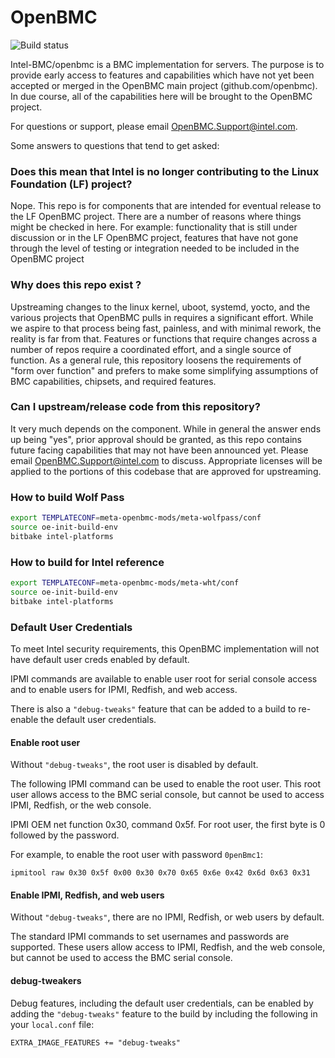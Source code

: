 # OpenBMC

![Build status](https://dev.azure.com/openbmc/OpenBMC/_apis/build/status/Intel-BMC.openbmc?branchName=intel "Build status")

Intel-BMC/openbmc is a BMC implementation for servers. The purpose is to provide
early access to features and capabilities which have not yet been accepted or
merged in the OpenBMC main project (github.com/openbmc). In due course, all of
the capabilities here will be brought to the OpenBMC project.

For questions or support, please email OpenBMC.Support@intel.com.

Some answers to questions that tend to get asked: 

### Does this mean that Intel is no longer contributing to the Linux Foundation (LF) project?

Nope. This repo is for components that are intended for eventual release to
the LF OpenBMC project. There are a number of reasons where things
might be checked in here.  For example: functionality that is still under
discussion or in the LF OpenBMC project, features that have not gone through
the level of testing or integration needed to be included in the OpenBMC
project

### Why does this repo exist ?

Upstreaming changes to the linux kernel, uboot, systemd, yocto, and the various
projects that OpenBMC pulls in requires a significant effort.  While we aspire
to that process being fast, painless, and with minimal rework, the reality is
far from that. Features or functions that require changes across a number
of repos require a coordinated effort, and a single source of function. As a
general rule, this repository loosens the requirements of "form over function"
and prefers to make some simplifying assumptions of BMC capabilities, chipsets,
and required features.

### Can I upstream/release code from this repository?

It very much depends on the component. While in general the answer ends up
being "yes", prior approval should be granted, as this repo contains future
facing capabilities that may not have been announced yet.  Please email
OpenBMC.Support@intel.com to discuss. Appropriate licenses will be applied to
the portions of this codebase that are approved for upstreaming.

### How to build Wolf Pass
```bash
export TEMPLATECONF=meta-openbmc-mods/meta-wolfpass/conf
source oe-init-build-env
bitbake intel-platforms
```
### How to build for Intel reference
```bash
export TEMPLATECONF=meta-openbmc-mods/meta-wht/conf
source oe-init-build-env
bitbake intel-platforms
```

### Default User Credentials

To meet Intel security requirements, this OpenBMC implementation will not have
default user creds enabled by default.

IPMI commands are available to enable user root for serial console access
and to enable users for IPMI, Redfish, and web access.

There is also a `"debug-tweaks"` feature that can be added to a build to
re-enable the default user credentials.

#### Enable root user

Without `"debug-tweaks"`, the root user is disabled by default.

The following IPMI command can be used to enable the root user.  This root
user allows access to the BMC serial console, but cannot be used to access
IPMI, Redfish, or the web console.

IPMI OEM net function 0x30, command 0x5f.  For root user, the first byte is
0 followed by the password.

For example, to enable the root user with password `0penBmc1`:

```ipmitool raw 0x30 0x5f 0x00 0x30 0x70 0x65 0x6e 0x42 0x6d 0x63 0x31```

#### Enable IPMI, Redfish, and web users

Without `"debug-tweaks"`, there are no IPMI, Redfish, or web users by default.

The standard IPMI commands to set usernames and passwords are supported.
These users allow access to IPMI, Redfish, and the web console, but cannot be
used to access the BMC serial console.

#### debug-tweakers

Debug features, including the default user credentials, can be enabled by
adding the `"debug-tweaks"` feature to the build by including the following
in your `local.conf` file:

```EXTRA_IMAGE_FEATURES += "debug-tweaks"```
